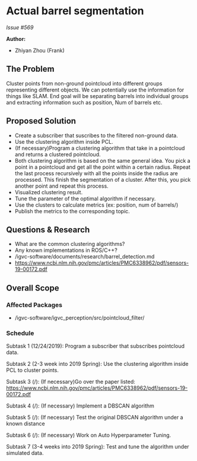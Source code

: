 # Actual barrel segmentation 

*Issue #569*

**Author:**
- Zhiyan Zhou (Frank)

## The Problem
Cluster points from non-ground pointcloud into different groups representing different objects. We can potentially use the information for things like SLAM.
End goal will be separating barrels into individual groups and extracting information such as position, Num of barrels etc.

## Proposed Solution
- Create a subscriber that suscribes to the filtered non-ground data.
- Use the clustering algorithm inside PCL.
- (If necessary)Program a clustering algorithm that take in a pointcloud and returns a clustered pointcloud.
- Both clustering algorithm is based on the same general idea. You pick a point in a pointcloud and get all the point within a certain radius. Repeat the last process recursively with all the points inside the radius are processed. This finish the segmentation of a cluster. After this, you pick another point and repeat this process. 
- Visualized clustering result.
- Tune the parameter of the optimal algorithm if necessary.
- Use the clusters to calculate metrics (ex: position, num of barrels/) 
- Publish the metrics to the corresponding topic. 

## Questions & Research
- What are the common clustering algorithms?
- Any known implementations in ROS/C++?
- /igvc-software/documents/research/barrel_detection.md
- https://www.ncbi.nlm.nih.gov/pmc/articles/PMC6338962/pdf/sensors-19-00172.pdf

## Overall Scope

### Affected Packages
- /igvc-software/igvc_perception/src/pointcloud_filter/

### Schedule

Subtask 1 (12/24/2019): Program a subscriber that subscribes pointcloud data.

Subtask 2 (2-3 week into 2019 Spring): Use the clustering algorithm inside PCL to cluster points.

Subtask 3 (/): (If necessary)Go over the paper listed: https://www.ncbi.nlm.nih.gov/pmc/articles/PMC6338962/pdf/sensors-19-00172.pdf

Subtask 4 (/): (If necessary) Implement a DBSCAN algorithm 

Subtask 5 (/): (If necessary) Test the original DBSCAN algorithm under a known distance

Subtask 6 (/): (If necessary) Work on Auto Hyperparameter Tuning. 

Subtask 7 (3-4 weeks into 2019 Spring): Test and tune the algorithm under simulated data. 
